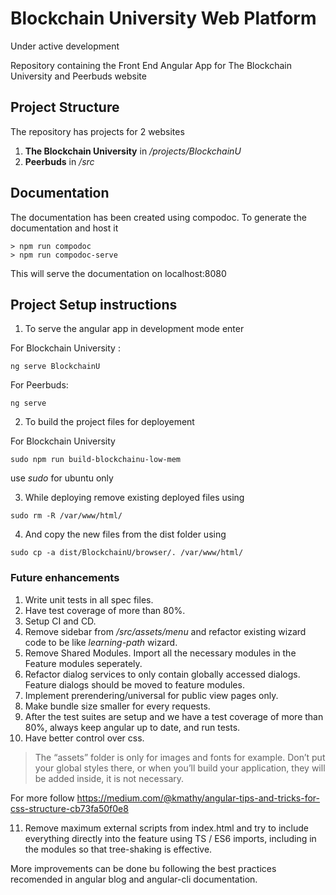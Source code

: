 # Blockchain University Web Platform

Under active development

Repository containing the Front End Angular App for The Blockchain University and Peerbuds website

## Project Structure

The repository has projects for 2 websites 
1. **The Blockchain University** in */projects/BlockchainU*
2. **Peerbuds** in */src*

## Documentation
The documentation has been created using compodoc. To generate the documentation and host it 
```
> npm run compodoc
> npm run compodoc-serve

```
This will serve the documentation on localhost:8080

## Project Setup instructions

1. To serve the angular app in development mode enter

For Blockchain University :
```
ng serve BlockchainU
```

For Peerbuds:
```
ng serve
```

2. To build the project files for deployement

For Blockchain University

```
sudo npm run build-blockchainu-low-mem
```
use *sudo* for ubuntu only


3. While deploying remove existing deployed files using
```
sudo rm -R /var/www/html/
```

4. And copy the new files from the dist folder using
```
sudo cp -a dist/BlockchainU/browser/. /var/www/html/
```

### Future enhancements
1. Write unit tests in all spec files.
2. Have test coverage of more than 80%.
3. Setup CI and CD.
4. Remove sidebar from */src/assets/menu* and refactor existing wizard code to be like *learning-path* wizard. 
5. Remove Shared Modules. Import all the necessary modules in the Feature modules seperately.
6. Refactor dialog services to only contain globally accessed dialogs. Feature dialogs should be moved to feature modules.
7. Implement prerendering/universal for public view pages only.
8. Make bundle size smaller for every requests.
9. After the test suites are setup and we have a test coverage of more than 80%, always keep angular up to date, and run tests.
10. Have better control over css.
   > The “assets” folder is only for images and fonts for example. Don’t put your global styles there, or when you’ll build your application, they will be added inside, it is not necessary.
   
   For more follow
   https://medium.com/@kmathy/angular-tips-and-tricks-for-css-structure-cb73fa50f0e8

11. Remove maximum external scripts from index.html and try to include everything directly into the feature using TS / ES6 imports, including in the modules so that tree-shaking is effective.

More improvements can be done bu following the best practices recomended in angular blog and angular-cli documentation.
